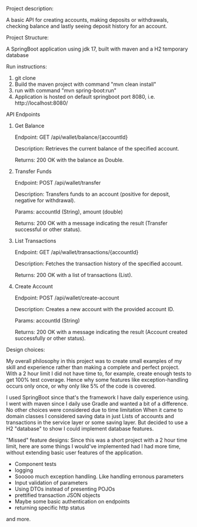 Project description:

A basic API for creating accounts, making deposits or withdrawals, checking balance and lastly seeing deposit history for an account. 

Project Structure:

A SpringBoot application using jdk 17, built with maven and a H2 temporary database

Run instructions:

1. git clone
2. Build the maven project with command "mvn clean install"
3. run with command "mvn spring-boot:run"
4. Application is hosted on default springboot port 8080, i.e. http://localhost:8080/


API Endpoints
1. Get Balance

    Endpoint: GET /api/wallet/balance/{accountId}

    Description: Retrieves the current balance of the specified account.
   
    Returns: 200 OK with the balance as Double.

3. Transfer Funds

    Endpoint: POST /api/wallet/transfer
   
    Description: Transfers funds to an account (positive for deposit, negative for withdrawal).
   
    Params: accountId (String), amount (double)
   
    Returns: 200 OK with a message indicating the result (Transfer successful or other status).

5. List Transactions

    Endpoint: GET /api/wallet/transactions/{accountId}
   
    Description: Fetches the transaction history of the specified account.
   
    Returns: 200 OK with a list of transactions (List<Transaction>).

7. Create Account

    Endpoint: POST /api/wallet/create-account
   
    Description: Creates a new account with the provided account ID.
   
    Params: accountId (String)
   
    Returns: 200 OK with a message indicating the result (Account created successfully or other status).


Design choices:

My overall philosophy in this project was to create small examples of my skill and experience rather than making a complete and perfect project.
With a 2 hour limit I did not have time to, for example, create enough tests to get 100% test coverage.
Hence why some features like exception-handling occurs only once, or why only like 5% of the code is covered.

I used SpringBoot since that's the framework I have daily experience using.
I went with maven since I daily use Gradle and wanted a bit of a difference. No other choices were considered due to time limitation
When it came to domain classes I considered saving data in just Lists of accounts and transactions in the service layer or some saving layer. But decided to use a H2 "database" to show I could implement database features.

"Missed" feature designs:
Since this was a short project with a 2 hour time limit, here are some things I would've implemented had I had more time, without extending basic user features of the application.
- Component tests
- logging
- Sooooo much exception handling. Like handling erronous parameters
- Input validation of parameters
- Using DTOs instead of presenting POJOs
- prettified transaction JSON objects
- Maybe some basic authentication on endpoints
- returning specific http status

and more.



